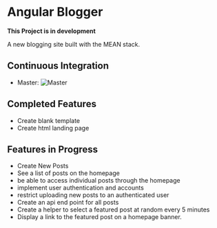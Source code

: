 Angular Blogger
===============

__This Project is in development__

A new blogging site built with the MEAN stack.

Continuous Integration
---------------------
- Master: ![Master](https://travis-ci.org/ALRW/angular_blogger.svg?branch=master)

Completed Features
-------------------

- Create blank template
- Create html landing page

Features in Progress
--------------------

- Create New Posts
- See a list of posts on the homepage
- be able to access individual posts through the homepage
- implement user authentication and accounts
- restrict uploading new posts to an authenticated user
- Create an api end point for all posts
- Create a helper to select a featured post at random every 5 minutes
- Display a link to the featured post on a homepage banner.
